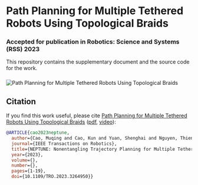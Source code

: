 # Path Planning for Multiple Tethered Robots Using Topological Braids #
### **Accepted for publication in Robotics: Science and Systems (RSS) 2023**

This repository contains the supplementary document and the source code for the work.
### 
![Path Planning for Multiple Tethered Robots Using Topological Braids](./imgs/demo.gif)

## Citation

If you find this work useful, please cite [Path Planning for Multiple Tethered Robots Using Topological Braids](https://arxiv.org/abs/2212.01536) ([pdf](https://arxiv.org/abs/2212.01536), [video](https://youtu.be/8b1RlDvQsi0)):

```bibtex
@ARTICLE{cao2023neptune,
  author={Cao, Muqing and Cao, Kun and Yuan, Shenghai and Nguyen, Thien-Minh and Xie, Lihua},
  journal={IEEE Transactions on Robotics}, 
  title={NEPTUNE: Nonentangling Trajectory Planning for Multiple Tethered Unmanned Vehicles}, 
  year={2023},
  volume={},
  number={},
  pages={1-19},
  doi={10.1109/TRO.2023.3264950}}
```
